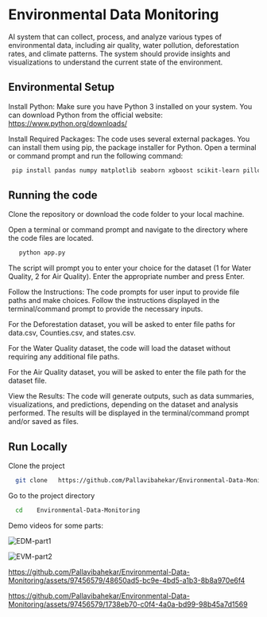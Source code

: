 
#  Environmental Data Monitoring

AI system that can collect, process, and analyze various types of environmental data, including air quality, water pollution, deforestation rates, and climate patterns. The system should provide insights and visualizations to understand the current state of the environment.



## Environmental Setup

Install Python: Make sure you have Python 3 installed on your system. You can download Python from the official website: https://www.python.org/downloads/

Install Required Packages: The code uses several external packages. You can install them using pip, the package installer for Python. Open a terminal or command prompt and run the following command:

```bash
 pip install pandas numpy matplotlib seaborn xgboost scikit-learn pillow

```


## Running the  code


Clone the repository or download the code folder to your local machine.

Open a terminal or command prompt and navigate to the directory where the code files are located.
```bash
   python app.py
```
The script will prompt you to enter your choice for the dataset (1 for Water Quality, 2 for Air Quality). Enter the appropriate number and press Enter.

Follow the Instructions: The code prompts for user input to provide file paths and make choices. Follow the instructions displayed in the terminal/command prompt to provide the necessary inputs.

For the Deforestation dataset, you will be asked to enter file paths for data.csv, Counties.csv, and states.csv.

For the Water Quality dataset, the code will load the dataset
without requiring any additional file paths.

For the Air Quality dataset, you will be asked to enter the file path for the dataset file.

View the Results: 
The code will generate outputs, such as data summaries, visualizations, and predictions, depending on the dataset and analysis performed. The results will be displayed in the terminal/command prompt and/or saved as files.
## Run Locally

Clone the project

```bash
  git clone   https://github.com/Pallavibahekar/Environmental-Data-Monitoring.git
```

Go to the project directory

```bash
  cd    Environmental-Data-Monitoring
```

Demo videos for  some parts:

![EDM-part1](https://github.com/Pallavibahekar/Environmental-Data-Monitoring/assets/97456579/eb699df9-14e0-492e-83ec-8962e30067fd)


![EVM-part2](https://github.com/Pallavibahekar/Environmental-Data-Monitoring/assets/97456579/91a1fc9e-a7f4-4973-912e-057e5d0fdafd)


https://github.com/Pallavibahekar/Environmental-Data-Monitoring/assets/97456579/48650ad5-bc9e-4bd5-a1b3-8b8a970e6f4




https://github.com/Pallavibahekar/Environmental-Data-Monitoring/assets/97456579/1738eb70-c0f4-4a0a-bd99-98b45a7d1569


